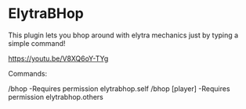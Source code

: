 # ElytraBHop
 
This plugin lets you bhop around with elytra mechanics just by typing a simple command!

https://youtu.be/V8XQ6oY-TYg

Commands:

/bhop -Requires permission elytrabhop.self
/bhop [player] -Requires permission elytrabhop.others
